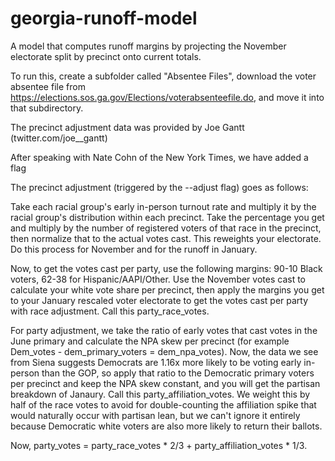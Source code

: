 # georgia-runoff-model
A model that computes runoff margins by projecting the November electorate split by precinct onto current totals.

To run this, create a subfolder called "Absentee Files", download the voter absentee file from https://elections.sos.ga.gov/Elections/voterabsenteefile.do, and move it into that subdirectory.

The precinct adjustment data was provided by Joe Gantt (twitter.com/joe__gantt)

After speaking with Nate Cohn of the New York Times, we have added a flag

The precinct adjustment (triggered by the --adjust flag) goes as follows: 

Take each racial group's early in-person turnout rate and multiply it by the racial group's distribution within each precinct. Take the percentage you get and multiply by the number of registered voters of that race in the precinct, then normalize that to the actual votes cast. This reweights your electorate. Do this process for November and for the runoff in January.

Now, to get the votes cast per party, use the following margins: 90-10 Black voters, 62-38 for Hispanic/AAPI/Other. Use the November votes cast to calculate your white vote share per precinct, then apply the margins you get to your January rescaled voter electorate to get the votes cast per party with race adjustment. Call this party_race_votes.

For party adjustment, we take the ratio of early votes that cast votes in the June primary and calculate the NPA skew per precinct (for example Dem_votes - dem_primary_voters = dem_npa_votes). Now, the data we see from Siena suggests Democrats are 1.16x more likely to be voting early in-person than the GOP, so apply that ratio to the Democratic primary voters per precinct and keep the NPA skew constant, and you will get the partisan breakdown of Janaury. Call this party_affiliation_votes. We weight this by half of the race votes to avoid for double-counting the affiliation spike that would naturally occur with partisan lean, but we can't ignore it entirely because Democratic white voters are also more likely to return their ballots.

Now, party_votes = party_race_votes * 2/3 + party_affiliation_votes * 1/3.
